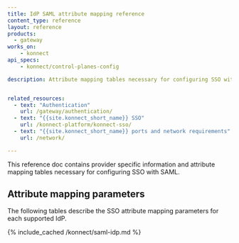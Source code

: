 ```yaml
---
title: IdP SAML attribute mapping reference
content_type: reference
layout: reference
products:
  - gateway
works_on:
    - konnect
api_specs:
    - konnect/control-planes-config

description: Attribute mapping tables necessary for configuring SSO with SAML


related_resources:
  - text: "Authentication"
    url: /gateway/authentication/
  - text: "{{site.konnect_short_name}} SSO"
    url: /konnect-platform/konnect-sso/
  - text: "{{site.konnect_short_name}} ports and network requirements"
    url: /network/

---
```

This reference doc contains provider specific information and attribute mapping tables necessary for configuring SSO with SAML.


## Attribute mapping parameters

The following tables describe the SSO attribute mapping parameters for each supported IdP.

{% include_cached /konnect/saml-idp.md %}